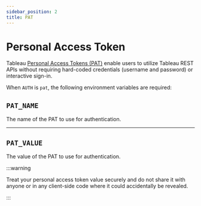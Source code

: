 ```yaml
---
sidebar_position: 2
title: PAT
---
```


# Personal Access Token

Tableau [Personal Access Tokens (PAT)][pat] enable users to utilize Tableau REST APIs without
requiring hard-coded credentials (username and password) or interactive sign-in.

When `AUTH` is `pat`, the following environment variables are required:

## `PAT_NAME`

The name of the PAT to use for authentication.

<hr />

## `PAT_VALUE`

The value of the PAT to use for authentication.

:::warning

Treat your personal access token value securely and do not share it with anyone or in any
client-side code where it could accidentally be revealed.

:::

[pat]: https://help.tableau.com/current/server/en-us/security_personal_access_tokens.htm

